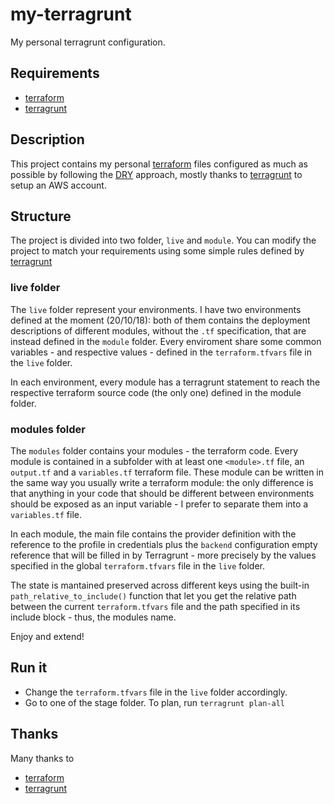 # my-terragrunt

My personal terragrunt configuration.

## Requirements

- [terraform](https://github.com/hashicorp/terraform)
- [terragrunt](https://github.com/gruntwork-io/terragrunt)

## Description

This project contains my personal [terraform](https://github.com/hashicorp/terraform) files configured as much as possible by following the [DRY](https://en.wikipedia.org/wiki/Don%27t_repeat_yourself) approach, mostly thanks to [terragrunt](https://github.com/gruntwork-io/terragrunt) to setup an AWS account.

## Structure

The project is divided into two folder, ```live``` and ```module```. You can modify the project to match your requirements using some simple rules defined by [terragrunt](https://github.com/gruntwork-io/terragrunt)

### live folder

The ```live``` folder represent your environments. I have two environments defined at the moment (20/10/18): both of them contains the deployment descriptions of different modules, without the ```.tf``` specification, that are instead defined in the ```module``` folder. Every enviroment share some common variables - and respective values - defined in the ```terraform.tfvars``` file in the ```live``` folder. 

In each environment, every module has a terragrunt statement to reach the respective terraform source code (the only one) defined in the module folder.

### modules folder

The ```modules``` folder contains your modules - the terraform code. Every module is contained in a subfolder with at least one ```<module>.tf``` file, an ```output.tf``` and a ```variables.tf``` terraform file. These module can be written in the same way you usually write a terraform module: the only difference is that anything in your code that should be different between environments should be exposed as an input variable - I prefer to separate them into a ```variables.tf``` file. 

In each module, the main file contains the provider definition with the reference to the profile in credentials plus the ```backend``` configuration empty reference that will be filled in by Terragrunt - more precisely by the values specified in the global ```terraform.tfvars``` file in the ```live``` folder.

The state is mantained preserved across different keys using the built-in ```path_relative_to_include()``` function that let you get the relative path between the current ```terraform.tfvars``` file and the path specified in its include block - thus, the modules name.

Enjoy and extend!

## Run it

- Change the ```terraform.tfvars``` file in the ```live``` folder accordingly.
- Go to one of the stage folder. To plan, run ```terragrunt plan-all```


## Thanks

Many thanks to
- [terraform](https://github.com/hashicorp/terraform)
- [terragrunt](https://github.com/gruntwork-io/terragrunt)
